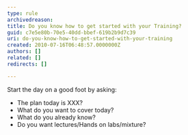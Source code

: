 ```yaml
---
type: rule
archivedreason: 
title: Do you know how to get started with your Training?
guid: c7e5e80b-70e5-40dd-bbef-619b2b9d7c39
uri: do-you-know-how-to-get-started-with-your-training
created: 2010-07-16T06:48:57.0000000Z
authors: []
related: []
redirects: []

---
```




  <p>Start the day on a good foot by asking&#58;</p>
<ul>
    <li>The plan today is XXX? </li>
    <li>What do you want to cover today? </li>
    <li>What do you already know? </li>
    <li>Do you want lectures/Hands on labs/mixture?</li>
</ul>

<br><excerpt class='endintro'></excerpt><br>



